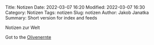 Title: Notizen
Date: 2022-03-07 16:20
Modified: 2022-03-07 16:30
Category: Notizen
Tags: notizen
Slug: notizen
Author: Jakob Janatka
Summary: Short version for index and feeds

Notizen zur Welt

Got to the [Olivenernte]({filename}olivrenernte.md)